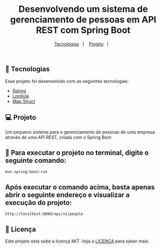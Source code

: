 <h1 align="center">
   Desenvolvendo um sistema de gerenciamento de pessoas em API REST com Spring Boot
</h1>

<p align="center">
  <a href="#-tecnologias">Tecnologias</a>&nbsp;&nbsp;&nbsp;|&nbsp;&nbsp;&nbsp;
  <a href="#-projeto">Projeto</a>&nbsp;&nbsp;&nbsp;|&nbsp;&nbsp;&nbsp;
</p>


<br>


## 🚀 Tecnologias

Esse projeto foi desenvolvido com as seguintes tecnologias:

- [Spring](https://spring.io/)
- [Lombok](https://projectlombok.org/)
- [Map Struct](https://mapstruct.org/)

## 💻 Projeto

Um pequeno sistema para o gerenciamento de pessoas de uma empresa através de uma API REST, criada com o Spring Boot

## :hammer: Para executar o projeto no terminal, digite o seguinte comando:

```shell script
mvn spring-boot:run 
```

## Após executar o comando acima, basta apenas abrir o seguinte endereço e visualizar a execução do projeto:

```
http://localhost:8080/api/v1/people
```
## 📝 Licença

Este projeto esta sobe a licença MIT. Veja a [LICENÇA](https://opensource.org/licenses/MIT) para saber mais.


